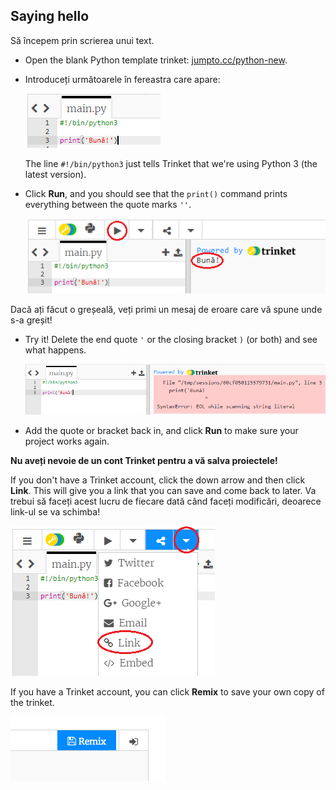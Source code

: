 ## Saying hello

Să începem prin scrierea unui text.

+ Open the blank Python template trinket: <a href="http://jumpto.cc/python-new" target="_blank">jumpto.cc/python-new</a>.

+ Introduceți următoarele în fereastra care apare:
    
    ![screenshot](images/me-hi.png)
    
    The line `#!/bin/python3` just tells Trinket that we're using Python 3 (the latest version).

+ Click **Run**, and you should see that the `print()` command prints everything between the quote marks `''`.
    
    ![screenshot](images/me-hi-test.png)

Dacă ați făcut o greșeală, veți primi un mesaj de eroare care vă spune unde s-a greșit!

+ Try it! Delete the end quote `'` or the closing bracket `)` (or both) and see what happens.
    
    ![screenshot](images/me-syntax.png)

+ Add the quote or bracket back in, and click **Run** to make sure your project works again.

**Nu aveți nevoie de un cont Trinket pentru a vă salva proiectele!**

If you don't have a Trinket account, click the down arrow and then click **Link**. This will give you a link that you can save and come back to later. Va trebui să faceți acest lucru de fiecare dată când faceți modificări, deoarece link-ul se va schimba!

![screenshot](images/me-link.png)

If you have a Trinket account, you can click **Remix** to save your own copy of the trinket.

![screenshot](images/me-remix.png)